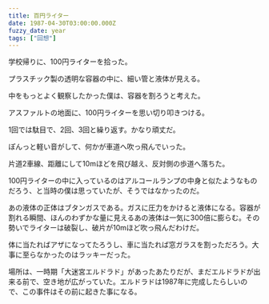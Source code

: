 ```yaml
---
title: 百円ライター
date: 1987-04-30T03:00:00.000Z
fuzzy_date: year
tags: ["回想"]
---
```

学校帰りに、100円ライターを拾った。

プラスチック製の透明な容器の中に、細い管と液体が見える。

中をもっとよく観察したかった僕は、容器を割ろうと考えた。

アスファルトの地面に、100円ライターを思い切り叩きつける。

1回では駄目で、2回、3回と繰り返す。かなり頑丈だ。

ぽんっと軽い音がして、何かが車道へ吹っ飛んでいった。

片道2車線、距離にして10mほどを飛び越え、反対側の歩道へ落ちた。

100円ライターの中に入っているのはアルコールランプの中身と似たようなものだろう、と当時の僕は思っていたが、そうではなかったのだ。

あの液体の正体はブタンガスである。ガスに圧力をかけると液体になる。容器が割れる瞬間、ほんのわずかな量に見えるあの液体は一気に300倍に膨らむ。その勢いでライターは破裂し、破片が10mほど吹っ飛んだわけだ。

体に当たればアザになってたろうし、車に当たれば窓ガラスを割っただろう。大事に至らなかったのはラッキーだった。

場所は、一時期「大迷宮エルドラド」があったあたりだが、まだエルドラドが出来る前で、空き地が広がっていた。エルドラドは1987年に完成したらしいので、この事件はその前に起きた事になる。
